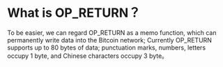 # What is OP\_RETURN？

To be easier, we can regard OP\_RETURN as a memo function, which can permanently write data into the Bitcoin network; Currently OP\_RETURN supports up to 80 bytes of data; punctuation marks, numbers, letters occupy 1 byte, and Chinese characters occupy 3 byte。
